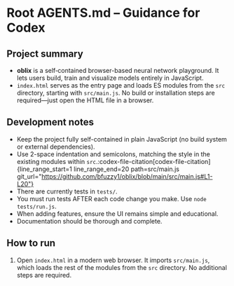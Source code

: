 # Root AGENTS.md – Guidance for Codex

## Project summary
- **oblix** is a self‑contained browser-based neural network playground. It lets users build, train and visualize models entirely in JavaScript.
- `index.html` serves as the entry page and loads ES modules from the `src` directory, starting with `src/main.js`. No build or installation steps are required—just open the HTML file in a browser.

## Development notes
- Keep the project fully self-contained in plain JavaScript (no build system or external dependencies).
- Use 2-space indentation and semicolons, matching the style in the existing modules within `src`. ​:codex-file-citation[codex-file-citation]{line_range_start=1 line_range_end=20 path=src/main.js git_url="https://github.com/bfuzzy1/oblix/blob/main/src/main.js#L1-L20"}​
- There are currently tests in `tests/`.
- You must run tests AFTER each code change you make. Use `node tests/run.js`.
- When adding features, ensure the UI remains simple and educational.
- Documentation should be thorough and complete.

## How to run
1. Open `index.html` in a modern web browser.
   It imports `src/main.js`, which loads the rest of the modules from the `src` directory. No additional steps are required.
